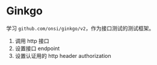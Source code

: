 # Ginkgo

学习 `github.com/onsi/ginkgo/v2`，作为接口测试的测试框架。

1. 调用 http 接口
2. 设置接口 endpoint
3. 设置认证用的 http header authorization
